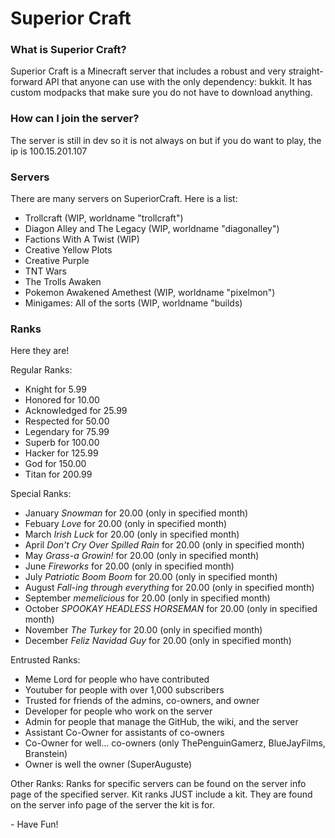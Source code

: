 # Superior Craft

### What is Superior Craft?
Superior Craft is a Minecraft server that includes a robust and very straight-forward API that anyone can use with the only dependency: bukkit. It has custom modpacks that make sure you do not have to download anything.

### How can I join the server?
The server is still in dev so it is not always on but if you do want to play, the ip is 100.15.201.107

### Servers
There are many servers on SuperiorCraft. Here is a list:
- Trollcraft (WIP, worldname "trollcraft")
- Diagon Alley and The Legacy (WIP, worldname "diagonalley")
- Factions With A Twist (WIP)
- Creative Yellow Plots
- Creative Purple
- TNT Wars
- The Trolls Awaken
- Pokemon Awakened Amethest (WIP, worldname "pixelmon")
- Minigames: All of the sorts (WIP, worldname "builds)

### Ranks
Here they are!

Regular Ranks:
- Knight for 5.99
- Honored for 10.00
- Acknowledged for 25.99
- Respected for 50.00
- Legendary for 75.99
- Superb for 100.00
- Hacker for 125.99
- God for 150.00
- Titan for 200.99

Special Ranks:
- January *Snowman* for 20.00 (only in specified month)
- Febuary *Love* for 20.00 (only in specified month)
- March *Irish Luck* for 20.00 (only in specified month)
- April *Don't Cry Over Spilled Rain* for 20.00 (only in specified month)
- May *Grass-a Growin!* for 20.00 (only in specified month)
- June *Fireworks* for 20.00 (only in specified month)
- July *Patriotic Boom Boom* for 20.00 (only in specified month)
- August *Fall-ing through everything* for 20.00 (only in specified month)
- September *memelicious* for 20.00 (only in specified month)
- October *SPOOKAY HEADLESS HORSEMAN* for 20.00 (only in specified month)
- November *The Turkey* for 20.00 (only in specified month)
- December *Feliz Navidad Guy* for 20.00 (only in specified month)

Entrusted Ranks:
- Meme Lord for people who have contributed
- Youtuber for people with over 1,000 subscribers
- Trusted for friends of the admins, co-owners, and owner
- Developer for people who work on the server
- Admin for people that manage the GitHub, the wiki, and the server
- Assistant Co-Owner for assistants of co-owners
- Co-Owner for well... co-owners (only ThePenguinGamerz, BlueJayFilms, Branstein)
- Owner is well the owner (SuperAuguste)

Other Ranks:
Ranks for specific servers can be found on the server info page of the specified server.
Kit ranks JUST include a kit. They are found on the server info page of the server the kit is for.

\- Have Fun!

